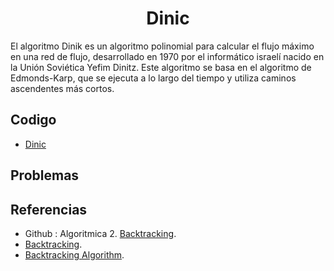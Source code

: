 <h1 align="center"> Dinic </h1>

El algoritmo Dinik es un algoritmo polinomial para calcular el flujo máximo en una red de flujo, desarrollado en 1970 por el informático israelí nacido en la Unión Soviética Yefim Dinitz. Este algoritmo se basa en el algoritmo de Edmonds-Karp, que se ejecuta a lo largo del tiempo y utiliza caminos ascendentes más cortos.



## Codigo

* [Dinic](https://github.com/HugoAlejandro2002/Algoritmos-y-Estructuras-de-Datos/blob/main/Algoritmos/Teoria%20de%20Grafos/Dinic/dinic.cpp)

## Problemas

## Referencias 

* Github : Algoritmica 2. [Backtracking](https://github.com/PaulLandaeta/algoritmica2/tree/master/contenido/Backtracking).
* [Backtracking](https://docs.jjpeleato.com/algoritmia/backtracking).  
* [Backtracking Algorithm](https://www.educative.io/answers/what-is-a-binary-indexed-tree).
